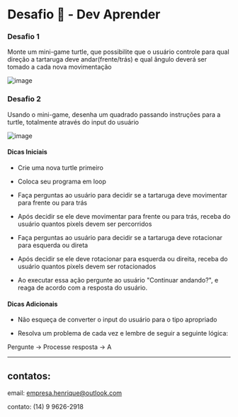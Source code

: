 # Desafio 🥇 - Dev Aprender

### Desafio 1  

Monte um mini-game turtle, que possibilite que o usuário controle para qual direção a tartaruga deve andar(frente/trás) e qual ângulo deverá ser tomado a cada nova movimentação

![image](https://github.com/Henrique-de-Souza/Projeto2_Mini_Game_de_Desenho/assets/148600312/236ce3fb-fe57-4f99-9e74-0ba10f075379)


### Desafio 2 

Usando o mini-game, desenha um quadrado passando instruções para a turtle, totalmente através do input do usuário

![image](https://github.com/Henrique-de-Souza/Projeto2_Mini_Game_de_Desenho/assets/148600312/eb35abee-c01a-47d5-9637-9b414f218c42)


#### Dicas Iniciais

* Crie uma nova turtle primeiro

* Coloca seu programa em loop 

* Faça perguntas ao usuário para decidir se a tartaruga deve movimentar para frente ou para trás

* Após decidir se ele deve movimentar para frente ou para trás, receba do usuário quantos pixels devem ser percorridos

* Faça perguntas ao usuário para decidir se a tartaruga deve rotacionar para esquerda ou direta

* Após decidir se ele deve rotacionar para esquerda ou direita, receba do usuário quantos pixels devem ser rotacionados

* Ao executar essa ação pergunte ao usuário "Continuar andando?", e reaga de acordo com a resposta do usuário.

#### Dicas Adicionais

* Não esqueça de converter o input do usuário para o tipo apropriado

* Resolva um problema de cada vez e lembre de seguir a seguinte lógica: 

Pergunte -> Processe resposta -> A

--------------------------------------------------------------------------------------------------------------------------
## contatos:
email: empresa.henrique@outlook.com

contato: (14) 9 9626-2918
